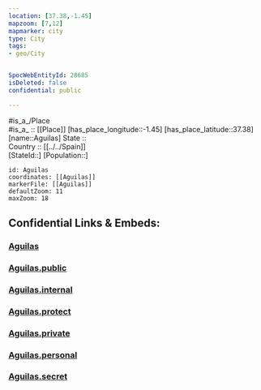 ```yaml
---
location: [37.38,-1.45] 
mapzoom: [7,12] 
mapmarker: city 
type: City
tags:
- geo/City


SpocWebEntityId: 28685
isDeleted: false
confidential: public

---
```

#is_a_/Place  
#is_a_ :: [[Place]] 
[has_place_longitude::-1.45] 
[has_place_latitude::37.38] 
[name::Aguilas] 
State ::  
Country :: [[../../Spain]]  
[StateId::] 
[Population::] 



```leaflet
id: Aguilas
coordinates: [[Aguilas]] 
markerFile: [[Aguilas]] 
defaultZoom: 11 
maxZoom: 18
```


## Confidential Links & Embeds: 

### [Aguilas](/_Standards/Earth/Continent/Europe/Europe~South/Spain/City/Aguilas.md) 

### [Aguilas.public](/_public/Earth/Continent/Europe/Europe~South/Spain/City/Aguilas.public.md) 

### [Aguilas.internal](/_internal/Earth/Continent/Europe/Europe~South/Spain/City/Aguilas.internal.md) 

### [Aguilas.protect](/_protect/Earth/Continent/Europe/Europe~South/Spain/City/Aguilas.protect.md) 

### [Aguilas.private](/_private/Earth/Continent/Europe/Europe~South/Spain/City/Aguilas.private.md) 

### [Aguilas.personal](/_personal/Earth/Continent/Europe/Europe~South/Spain/City/Aguilas.personal.md) 

### [Aguilas.secret](/_secret/Earth/Continent/Europe/Europe~South/Spain/City/Aguilas.secret.md)

